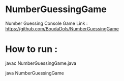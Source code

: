 # NumberGuessingGame
Number Guessing Console Game
Link : https://github.com/BoudaDols/NumberGuessingGame

# How to run : 
javac NumberGuessingGame.java


java NumberGuessingGame
